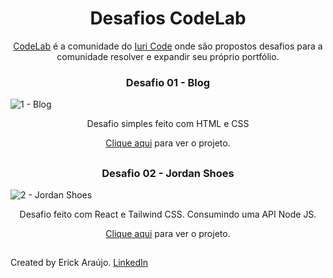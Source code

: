 <h1 align="center">Desafios CodeLab</h1>
<p align="center"><a href="https://discord.gg/XPjUdArE">CodeLab</a> é a comunidade do <a href="https://iuricode.com/">Iuri Code</a> onde são propostos desafios para a comunidade resolver e expandir seu próprio portfólio.</p> 

<h3 align="center"> Desafio 01 - Blog </h3>

![1 - Blog](https://github.com/user-attachments/assets/1845179c-39c1-4b5f-8dd7-227293faa13b)
<p align="center">Desafio simples feito com HTML e CSS</p>
<p align="center"><a href="https://codelandia-theta.vercel.app/">Clique aqui</a> para ver o projeto.</p>

##

<h3 align="center"> Desafio 02 - Jordan Shoes </h3>

![2 - Jordan Shoes](https://github.com/user-attachments/assets/60944286-ac92-411f-8250-4917c9bb047e)
<p align="center">Desafio feito com React e Tailwind CSS. Consumindo uma API Node JS.</p>
<p align="center"><a href="https://jordan-shoes-araujo.vercel.app/">Clique aqui</a> para ver o projeto.</p>

##

<p> Created by Erick Araújo. <a href="https://www.linkedin.com/in/araujoerick09">LinkedIn</a></p>
